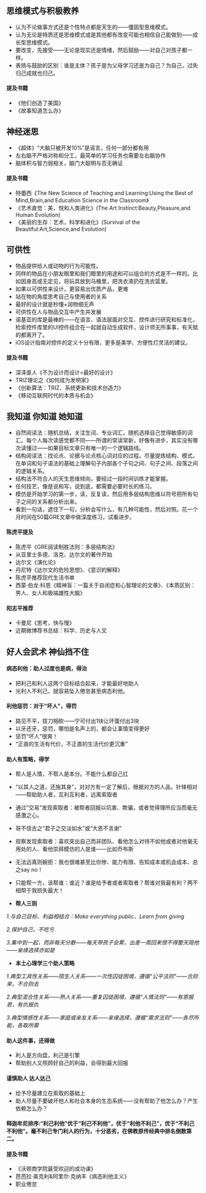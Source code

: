 ## 思维模式与积极教养
* 认为不论做事方式还是个性特点都是天生的——僵固型思维模式。
* 认为无论是特质还是思维模式或是其他都有改变可能也相信自己能做到——成长型思维模式。
* 要改变，先接受——无论是现实还是情绪，然后鼓励——对自己对孩子都一样。
* 表扬与鼓励的区别：谁是主体？孩子是为父母学习还是为自己？为自己，过失归己成就也归己。
#### 提及书籍
* 《他们创造了美国》
* 《故事知道怎么办》
## 神经迷思
* 《超体》“大脑只被开发10%”是谣言，任何一部分都有用
* 左右脑不严格对称和分工，最简单的学习任务也需要左右脑协作
* 脑体积与智力弱相关，脑门大聪明与否无确证
#### 提及书籍
* 特蕾西《The New Science of Teaching and Learning:Using the Best of Mind,Brain,and Education Science in the Classroom》
* 《艺术直觉：美，悦和人类进化》(The Art Instinct:Beauty,Pleasure,and Human Evolution)
* 《美丽的生存：艺术，科学和进化》(Survival of the Beautiful:Art,Science,and Evolution)
## 可供性
* 物品提供给人或动物的行为可能性。
* 同样的物品在小朋友眼里和我们眼里的用途和可以组合的方式是不一样的。比如因身高或无定见，将玩具放到马桶里，把洗衣液扔在洗衣篮里。
* 如果以可供性来设计，更容易出优质产品，更难
* 站在物的角度思考自己与使用者的关系
* 最好的设计就是秒懂+润物细无声
* 可供性在人与物品交互中产生并发展
* 诺基亚的库是最棒的——在语言、语法层面对交互、控件进行研究和标准化，检索控件库里的UI控件组合在一起就自动生成软件，设计师无所事事，有天赋的都离开了。
* iOS设计指南对控件的定义十分有限，更多是美学、方便性灯灵活的建议。
#### 提及书籍
* 深泽直人《不为设计而设计=最好的设计》
* TRIZ理论之《如何成为发明家》
* 《创新算法：TRIZ、系统更新和技术创造力》
* 《移动互联网时代的本质与机会》
## 我知道 你知道 她知道
* 自然阅读法：随机总结，关注生词、专业词汇，随机选择自己觉得敏感的词汇。每个人每次读感觉都不同——所谓的常读常新，好像有进步，其实没有哪次读懂过——如果目标文章只有唯一的一个逻辑路线。
* 结构阅读法：找论点、论据与论点核心词对应的过程。尽量提炼结构、模式，在单词和句子语法的基础上理解句子内部各个子句之间、句子之间、段落之间的逻辑关系。
* 结构法不符合人的天生思维倾向，要经过一段时间训练才能掌握。
* 任何技艺，像是说和写，说到底，都需要必要时长的练习。
* 模仿是开始学习的第一步，读，反复读，然后用多层结构思维以符号把所有句子之间的关系都分析出来。
* 看到一句话，遮住下一句，分析会写什么，有几种可能性，然后对照。花一个月时间在50篇GRE文章中做深度练习，试看进步。
#### 陈虎平提及
* 陈虎平《GRE阅读制胜法则：多层结构法》
* 从亚里士多德、洛克、达尔文的著作开始
* 达尔文《演化论》
* 丹尼特《达尔文的危险思想》、《意识的解释》
* 陈虎平推荐现代生活书单
* 西蒙·伯龙·科恩《精神盲：一篇关于自闭症和心智理论的文章》、《本质区别：男人、女人和极端雄性大脑》
#### 阳志平推荐
* 卡曼尼《思考，快与慢》
* 近期微博荐书总结：科学、历史与人文
## 好人会武术 神仙挡不住
#### 病态利他：助人过度也是病，得治
* 把利己和利人这两个目标结合起来，才能最好地助人
* 光利人不利己，就容易坠入倦怠甚至病态利他。
#### 利他惩罚：对于“坏人”，得罚
* 路见不平，拔刀相砍——宁可付出1块让坏蛋付出3块
* 以牙还牙，惩罚，哪怕是名声上的，都会让事情变得更好
* 惩罚“坏人”很爽！
* “正直的生活有代价，不正直的生活代价更沉重”
#### 助人有策略，得学
* 帮人是人情，不帮人是本分。不能什么都自己扛
* “以其人之道，还施其身”，对对方有一定了解后，根据对方的人品，针锋相对——帮助助人者，互利互利者，远离索取者
* 通过“交易”发现索取者：被帮者回报以坑害、欺骗，或者觉得理所应当而毫无感激之心。
* 哥不信古之“君子之交淡如水”或“大恩不言谢”
* 观察发现索取者：喜欢突出自己而非团队、看他怎么对待不如他或者对他毫无用处的人、看他崇拜模仿的人是谁——比如乔布斯
* 无法远离则婉拒：我也很难甚至比你惨、能力有限、告知成本或机会成本、总之say no！
* 只能帮一方，该帮谁：谁近？谁是给予者或者索取者？帮谁对我最有利？两不相帮于我损失最大！

* **帮人三则**

*1.与自己目标、利益相结合：Make everything public、Learn from giving*

*2.保护自己，不吃亏*

*3.集中到一起，而非每天分散——每天带孩子会累，出差一周回来恨不得整天陪他——亲缘选择亦如是*
* **本土心理学三个助人策略**

*1.典型工具性关系——陌生人关系——一次性囚徒困境，遵循“公平法则”——合则来，不合则去*

*2.典型混合性关系——熟人关系——重复囚徒困境，遵循“人情法则”——有恩报恩，有仇报仇*

*3.典型情感性关系——家庭或亲友关系——亲缘选择，遵循“需求法则”——各尽所能，各取所需*

#### 助人这件事，还得做
* 利人是方向盘，利己是引擎
* 帮助别人又照顾好自己的利益，会得到最大回报
#### 谨慎助人 达人达己
* 给予尽量建立在索取的基础上
* 助人尽量不要破坏他人和社会本身的生态系统——没有帮助了他怎么办？产生依赖怎么办？
#### 释迦牟尼排序:“利己利他”优于“利己不利他”，优于“利他不利己”，优于“不利己不利他”。毫不利己专门利人的行为，十分恶劣，在佛教原传经典中排名倒数第二。
#### 提及书籍
* 《沃顿商学院最受欢迎的成功课》
* 芭芭拉·奥克利&阿里尔·克纳丰《病态利他主义》
* 职业倦怠